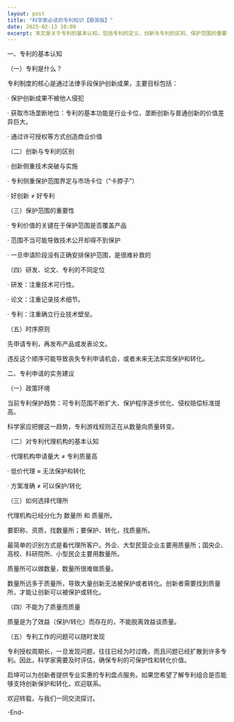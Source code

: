```yaml
---
layout: post
title: "科学家必读的专利知识【极简版】"
date: 2025-02-13 10:09
excerpt: 本文是关于专利的基本认知，包括专利的定义、创新与专利的区别、保护范围的重要性等，旨在帮助科学家更好地理解和运用专利。
---
```


一、专利的基本认知

（一）专利是什么？

专利制度的核心是通过法律手段保护创新成果，主要目标包括：

· 保护创新成果不被他人侵犯

· 获取市场垄断地位：专利的基本功能是行业卡位，垄断创新与普通创新的价值差异巨大。

· 通过许可授权等方式创造商业价值

（二）创新与专利的区别

· 创新侧重技术突破与实施

· 专利侧重保护范围界定与市场卡位（“卡脖子”）

· 好创新 ≠ 好专利

（三）保护范围的重要性

· 专利价值的关键在于保护范围是否覆盖产品

· 范围不当可能导致技术公开却得不到保护

· 一旦申请阶段没有正确安排保护范围，是很难补救的

（四）研发、论文、专利的不同定位

· 研发：注重技术可行性。

· 论文：注重记录技术细节。

· 专利：注重确立行业技术壁垒。

（五）时序原则

先申请专利，再发布产品或发表论文。

违反这个顺序可能导致丧失专利申请机会，或者未来无法实现保护和转化。

二、专利申请的实务建议

（一）政策环境

当前专利保护趋势：可专利范围不断扩大、保护程序逐步优化、侵权赔偿标准提高。

科学家应把握这一趋势，专利游戏规则正在从数量向质量转变。

（二）对专利代理机构的基本认知

· 代理机构申请量大 ≠ 专利质量高

· 低价代理 ≈ 无法保护和转化

· 方案准确 ≠ 可以保护/转化

（三）如何选择代理所

代理机构已经分化为 数量所 和 质量所。

要职称、资质，找数量所；要保护、转化，找质量所。

最简单的识别方式是看代理所客户。外企、大型民营企业主要用质量所；国央企、高校、科研院所、小型民企主要用数量所。

质量所可以做数量，数量所很难做质量。

数量所远多于质量所，导致大量创新无法被保护或者转化。创新者需要找到质量所，才能让创新可以被保护或转化。

（四）不能为了质量而质量

质量是为了效益（保护/转化）而存在的，不能脱离效益谈质量。

（五）专利工作的问题可以随时发现

专利授权周期长，一旦发现问题，往往已经为时过晚，而且问题已经扩散到许多专利。因此，科学家需要及时评估，确保专利的可保护性和转化价值。

启坤可以为创新者提供专业实惠的专利盘点服务。如果您希望了解专利组合是否能够支持创新保护和转化，欢迎联系。

欢迎转载，与我们一同交流探讨。

-End-
